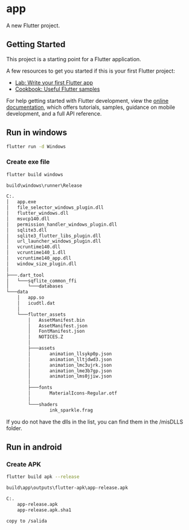 # app

A new Flutter project.

## Getting Started

This project is a starting point for a Flutter application.

A few resources to get you started if this is your first Flutter project:

- [Lab: Write your first Flutter app](https://docs.flutter.dev/get-started/codelab)
- [Cookbook: Useful Flutter samples](https://docs.flutter.dev/cookbook)

For help getting started with Flutter development, view the
[online documentation](https://docs.flutter.dev/), which offers tutorials,
samples, guidance on mobile development, and a full API reference.


## Run in windows

```sh
flutter run -d Windows
```

### Create exe file

```sh
flutter build windows
```
```sh
build\windows\runner\Release

C:.
│   app.exe
│   file_selector_windows_plugin.dll
│   flutter_windows.dll
│   msvcp140.dll
│   permission_handler_windows_plugin.dll
│   sqlite3.dll
│   sqlite3_flutter_libs_plugin.dll
│   url_launcher_windows_plugin.dll
│   vcruntime140.dll
│   vcruntime140_1.dll
│   vcruntime140_app.dll
│   window_size_plugin.dll
│
├───.dart_tool
│   └───sqflite_common_ffi
│       └───databases
└───data
    │   app.so
    │   icudtl.dat
    │
    └───flutter_assets
        │   AssetManifest.bin
        │   AssetManifest.json
        │   FontManifest.json
        │   NOTICES.Z
        │
        ├───assets
        │       animation_llsykp0p.json
        │       animation_lltjdwd3.json
        │       animation_lmc3ujrk.json
        │       animation_lme3b7gp.json
        │       animation_lms0jjiw.json
        │
        ├───fonts
        │       MaterialIcons-Regular.otf
        │
        └───shaders
                ink_sparkle.frag
```

If you do not have the dlls in the list, you can find them in the /misDLLS folder.

## Run in android

### Create APK

```sh
flutter build apk --release
```
```sh
build\app\outputs\flutter-apk\app-release.apk

C:.
    app-release.apk
    app-release.apk.sha1

copy to /salida
```
